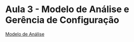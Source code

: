 # Aula 3 - Modelo de Análise e Gerência de Configuração

[Modelo de Análise](Modelo%20de%20Análise.pdf)